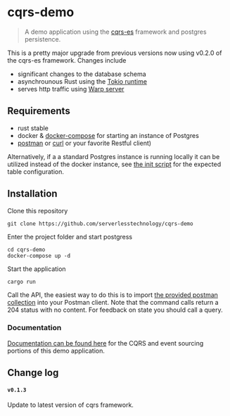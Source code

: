 # cqrs-demo

> A demo application using the [cqrs-es](https://github.com/serverlesstechnology/cqrs) framework
> and postgres persistence.

This is a pretty major upgrade from previous versions now using v0.2.0 of the cqrs-es framework.
Changes include
- significant changes to the database schema
- asynchrounous Rust using the [Tokio runtime](https://github.com/tokio-rs/tokio)
- serves http traffic using [Warp server](https://github.com/seanmonstar/warp)

## Requirements
- rust stable
- docker & [docker-compose](https://docs.docker.com/compose/) for starting an instance of Postgres
- [postman](https://www.postman.com/) or [curl](curl/test_api.sh) or your favorite Restful client)

Alternatively, if a a standard Postgres instance is running locally it can be utilized instead of the docker instance,
see [the init script](db/init.sql) for the expected table configuration. 
## Installation

Clone this repository

    git clone https://github.com/serverlesstechnology/cqrs-demo

Enter the project folder and start postgress

    cd cqrs-demo
    docker-compose up -d

Start the application

    cargo run

Call the API, the easiest way to do this is to import 
[the provided postman collection](cqrs-demo.postman_collection.json)
into your Postman client. Note that the command calls return a 204 status with no content. 
For feedback on state you should call a query.

### Documentation

[Documentation can be found here](https://doc.rust-cqrs.org/)
 for the CQRS and event sourcing portions of this demo application. 

## Change log

#### `v0.1.3` 
Update to latest version of cqrs framework.


